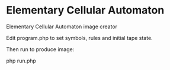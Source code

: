 # Elementary Cellular Automaton
Elementary Cellular Automaton image creator

Edit program.php to set symbols, rules and initial tape state.

Then run to produce image:

php run.php